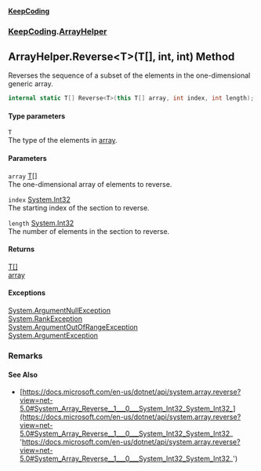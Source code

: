 #### [KeepCoding](index.md 'index')
### [KeepCoding](KeepCoding.md 'KeepCoding').[ArrayHelper](KeepCoding_ArrayHelper.md 'KeepCoding.ArrayHelper')
## ArrayHelper.Reverse&lt;T&gt;(T[], int, int) Method
Reverses the sequence of a subset of the elements in the one-dimensional generic array.  
```csharp
internal static T[] Reverse<T>(this T[] array, int index, int length);
```
#### Type parameters
<a name='KeepCoding_ArrayHelper_Reverse_T_(T___int_int)_T'></a>
`T`  
The type of the elements in [array](KeepCoding_ArrayHelper_Reverse_T_(T___int_int).md#KeepCoding_ArrayHelper_Reverse_T_(T___int_int)_array 'KeepCoding.ArrayHelper.Reverse&lt;T&gt;(T[], int, int).array').
  
#### Parameters
<a name='KeepCoding_ArrayHelper_Reverse_T_(T___int_int)_array'></a>
`array` [T](KeepCoding_ArrayHelper_Reverse_T_(T___int_int).md#KeepCoding_ArrayHelper_Reverse_T_(T___int_int)_T 'KeepCoding.ArrayHelper.Reverse&lt;T&gt;(T[], int, int).T')[[]](https://docs.microsoft.com/en-us/dotnet/api/System.Array 'System.Array')  
The one-dimensional array of elements to reverse.
  
<a name='KeepCoding_ArrayHelper_Reverse_T_(T___int_int)_index'></a>
`index` [System.Int32](https://docs.microsoft.com/en-us/dotnet/api/System.Int32 'System.Int32')  
The starting index of the section to reverse.
  
<a name='KeepCoding_ArrayHelper_Reverse_T_(T___int_int)_length'></a>
`length` [System.Int32](https://docs.microsoft.com/en-us/dotnet/api/System.Int32 'System.Int32')  
The number of elements in the section to reverse.
  
#### Returns
[T](KeepCoding_ArrayHelper_Reverse_T_(T___int_int).md#KeepCoding_ArrayHelper_Reverse_T_(T___int_int)_T 'KeepCoding.ArrayHelper.Reverse&lt;T&gt;(T[], int, int).T')[[]](https://docs.microsoft.com/en-us/dotnet/api/System.Array 'System.Array')  
[array](KeepCoding_ArrayHelper_Reverse_T_(T___int_int).md#KeepCoding_ArrayHelper_Reverse_T_(T___int_int)_array 'KeepCoding.ArrayHelper.Reverse&lt;T&gt;(T[], int, int).array')
#### Exceptions
[System.ArgumentNullException](https://docs.microsoft.com/en-us/dotnet/api/System.ArgumentNullException 'System.ArgumentNullException')  
[System.RankException](https://docs.microsoft.com/en-us/dotnet/api/System.RankException 'System.RankException')  
[System.ArgumentOutOfRangeException](https://docs.microsoft.com/en-us/dotnet/api/System.ArgumentOutOfRangeException 'System.ArgumentOutOfRangeException')  
[System.ArgumentException](https://docs.microsoft.com/en-us/dotnet/api/System.ArgumentException 'System.ArgumentException')  
### Remarks
#### See Also
- [https://docs.microsoft.com/en-us/dotnet/api/system.array.reverse?view=net-5.0#System_Array_Reverse__1___0___System_Int32_System_Int32_](https://docs.microsoft.com/en-us/dotnet/api/system.array.reverse?view=net-5.0#System_Array_Reverse__1___0___System_Int32_System_Int32_ 'https://docs.microsoft.com/en-us/dotnet/api/system.array.reverse?view=net-5.0#System_Array_Reverse__1___0___System_Int32_System_Int32_')
